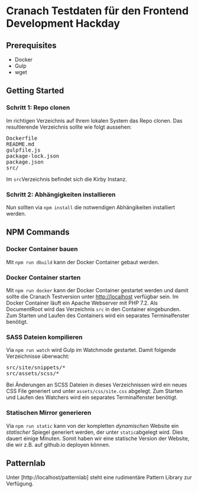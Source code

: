 # Cranach Testdaten für den Frontend Development Hackday

## Prerequisites
- Docker
- Gulp
- wget

## Getting Started

### Schritt 1: Repo clonen
Im richtigen Verzeichnis auf Ihrem lokalen System das Repo clonen. Das resultierende Verzeichnis sollte wie folgt aussehen:

<pre>
Dockerfile
README.md
gulpfile.js
package-lock.json
package.json
src/
</pre>

Im `src`Verzeichnis befindet sich die Kirby Instanz.

### Schritt 2: Abhängigkeiten installieren

Nun sollten via `npm install` die notwendigen Abhängikeiten installiert werden.

## NPM Commands

### Docker Container bauen

Mit `npm run dbuild` kann der Docker Container gebaut werden.


### Docker Container starten

Mit `npm run docker` kann der Docker Container gestartet werden und damit sollte die Cranach Testversion unter [http://localhost](http://localhost) verfügbar sein. Im Docker Container läuft ein Apache Webserver mit PHP 7.2. Als DocumentRoot wird das Verzeichnis `src` in den Container eingebunden. Zum Starten und Laufen des Containers wird ein separates Terminalfenster benötigt.


### SASS Dateien kompilieren

Via `npm run watch` wird Gulp im Watchmode gestartet. Damit folgende Verzeichnisse überwacht:

<pre>
src/site/snippets/*
src/assets/scss/*
</pre>

Bei Änderungen an SCSS Dateien in dieses Verzeichnissen wird ein neues CSS File generiert und unter `assets/css/site.css` abgelegt. Zum Starten und Laufen des Watchers wird ein separates Terminalfenster benötigt.

### Statischen Mirror generieren

Via `npm run static` kann von der kompletten *dynamischen* Website ein *statischer* Spiegel generiert werden, der unter `static`abgelegt wird. Dies dauert einige Minuten. Somit haben wir eine statische Version der Website, die wir z.B. auf github.io deployen können. 

## Patternlab

Unter [http://localhost/patternlab] steht eine rudimentäre Pattern Library zur Verfügung.